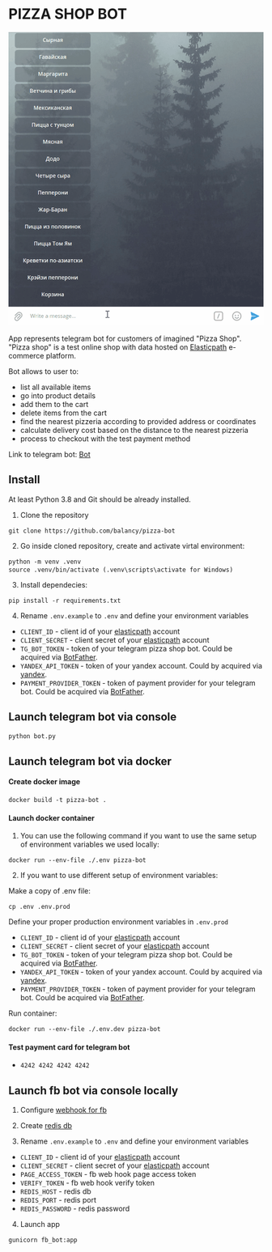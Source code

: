 # PIZZA SHOP BOT

![gif](static/pizza_bot.gif)

App represents telegram bot for customers of imagined "Pizza Shop". "Pizza shop" is a test online shop with data hosted on [Elasticpath](https://www.elasticpath.com/) e-commerce platform.

Bot allows to user to:
- list all available items
- go into product details
- add them to the cart
- delete items from the cart
- find the nearest pizzeria according to provided address or coordinates
- calculate delivery cost based on the distance to the nearest pizzeria
- process to checkout with the test payment method

Link to telegram bot: [Bot](https://t.me/devman_pizzza_bot)

## Install

At least Python 3.8 and Git should be already installed.

1. Clone the repository
```
git clone https://github.com/balancy/pizza-bot
```

2. Go inside cloned repository, create and activate virtal environment:
```console
python -m venv .venv
source .venv/bin/activate (.venv\scripts\activate for Windows)
```

3. Install dependecies:
```console
pip install -r requirements.txt
```

4. Rename `.env.example` to `.env` and define your environment variables

- `CLIENT_ID` - client id of your [elasticpath](https://www.elasticpath.com/) account
- `CLIENT_SECRET` - client secret of your [elasticpath](https://www.elasticpath.com/) account
- `TG_BOT_TOKEN` - token of your telegram pizza shop bot. Could be acquired via [BotFather](https://t.me/BotFather).
- `YANDEX_API_TOKEN` - token of your yandex account. Could by acquired via [yandex](https://developer.tech.yandex.ru/services/).
- `PAYMENT_PROVIDER_TOKEN` - token of payment provider for your telegram bot. Could be acquired via [BotFather](https://t.me/BotFather).

## Launch telegram bot via console

```console
python bot.py
```

## Launch telegram bot via docker

#### Create docker image

```console
docker build -t pizza-bot .
```

#### Launch docker container

1. You can use the following command if you want to use the same setup of environment variables we used locally:

```console
docker run --env-file ./.env pizza-bot
```

2. If you want to use different setup of environment variables:

Make a copy of .env file:

```console
cp .env .env.prod
```

Define your proper production environment variables in `.env.prod`

- `CLIENT_ID` - client id of your [elasticpath](https://www.elasticpath.com/) account
- `CLIENT_SECRET` - client secret of your [elasticpath](https://www.elasticpath.com/) account
- `TG_BOT_TOKEN` - token of your telegram pizza shop bot. Could be acquired via [BotFather](https://t.me/BotFather).
- `YANDEX_API_TOKEN` - token of your yandex account. Could by acquired via [yandex](https://developer.tech.yandex.ru/services/).
- `PAYMENT_PROVIDER_TOKEN` - token of payment provider for your telegram bot. Could be acquired via [BotFather](https://t.me/BotFather).

Run container:

```console
docker run --env-file ./.env.dev pizza-bot
```

#### Test payment card for telegram bot

- `4242 4242 4242 4242`

## Launch fb bot via console locally

1. Configure [webhook for fb](https://gist.github.com/voron434/3765d14574067d17aa9e676145df360e)

2. Create [redis db](https://redis.com/)

3. Rename `.env.example` to `.env` and define your environment variables

- `CLIENT_ID` - client id of your [elasticpath](https://www.elasticpath.com/) account
- `CLIENT_SECRET` - client secret of your [elasticpath](https://www.elasticpath.com/) account
- `PAGE_ACCESS_TOKEN` - fb web hook page access token
- `VERIFY_TOKEN` - fb web hook verify token
- `REDIS_HOST` - redis db
- `REDIS_PORT` - redis port
- `REDIS_PASSWORD` - redis password

4. Launch app
```
gunicorn fb_bot:app
```
